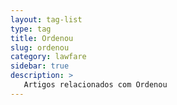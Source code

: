 ```yaml
---
layout: tag-list
type: tag
title: Ordenou
slug: ordenou
category: lawfare
sidebar: true
description: >
   Artigos relacionados com Ordenou
---
```

